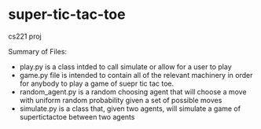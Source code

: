 # super-tic-tac-toe
cs221 proj

Summary of Files:

- play.py is a class intded to call simulate or allow for a user to play
- game.py file is intended to contain all of the relevant machinery
in order for anybody to play a game of suepr tic tac toe.
- random_agent.py is a random choosing agent that will choose a move with
uniform random probability given a set of possible moves
- simulate.py is a class that, given two agents, will simulate a game of
supertictactoe between two agents
